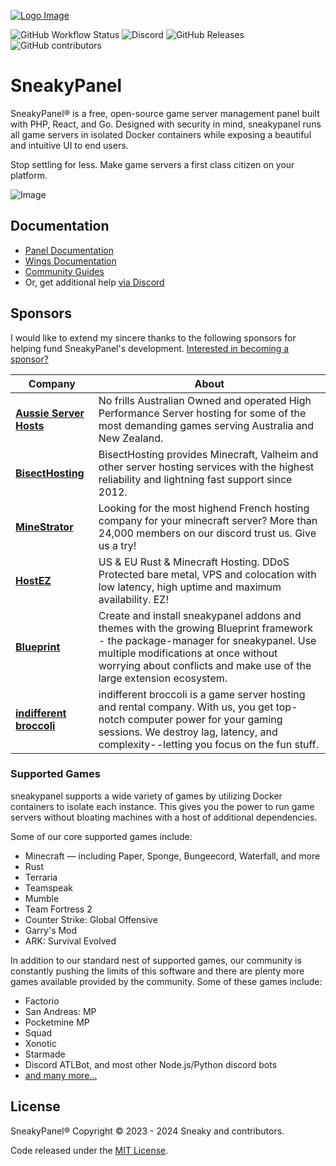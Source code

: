 [![Logo Image](https://cdn.sneakypanel.com/logos/new/sneakypanel_logo.png)](https://sneakypanel.com)

![GitHub Workflow Status](https://img.shields.io/github/actions/workflow/status/sneakypanel/panel/ci.yaml?label=Tests&style=for-the-badge&branch=1.0-develop)
![Discord](https://img.shields.io/discord/1299268245706113044?style=for-the-badge&logo=Discord&label=Discord)
![GitHub Releases](https://img.shields.io/github/downloads/sneakypanel/panel/latest/total?style=for-the-badge)
![GitHub contributors](https://img.shields.io/github/contributors/sneakypanel/panel?style=for-the-badge)

# SneakyPanel

SneakyPanel® is a free, open-source game server management panel built with PHP, React, and Go. Designed with security
in mind, sneakypanel runs all game servers in isolated Docker containers while exposing a beautiful and intuitive
UI to end users.

Stop settling for less. Make game servers a first class citizen on your platform.

![Image](https://cdn.sneakypanel.com/site-assets/sneakypanel_v1_demo.gif)

## Documentation

* [Panel Documentation](https://sneakypanel.com/panel/1.0/getting_started.html)
* [Wings Documentation](https://sneakypanel.com/wings/1.0/installing.html)
* [Community Guides](https://sneakypanel.com/community/about.html)
* Or, get additional help [via Discord](https://discord.gg/sneakypanel)

## Sponsors

I would like to extend my sincere thanks to the following sponsors for helping fund SneakyPanel's development.
[Interested in becoming a sponsor?](https://github.com/sponsors/SneakyHub)

| Company                                                                           | About                                                                                                                                                                                                                                           |
|-----------------------------------------------------------------------------------|-------------------------------------------------------------------------------------------------------------------------------------------------------------------------------------------------------------------------------------------------|
| [**Aussie Server Hosts**](https://aussieserverhosts.com/)                         | No frills Australian Owned and operated High Performance Server hosting for some of the most demanding games serving Australia and New Zealand.                                                                                                 |
| [**BisectHosting**](https://www.bisecthosting.com/)                               | BisectHosting provides Minecraft, Valheim and other server hosting services with the highest reliability and lightning fast support since 2012.                                                                                                 |
| [**MineStrator**](https://minestrator.com/)                                       | Looking for the most highend French hosting company for your minecraft server? More than 24,000 members on our discord trust us. Give us a try!                                                                                                 |
| [**HostEZ**](https://hostez.io)                                                   | US & EU Rust & Minecraft Hosting. DDoS Protected bare metal, VPS and colocation with low latency, high uptime and maximum availability. EZ!                                                                                                     |
| [**Blueprint**](https://blueprint.zip/?utm_source=sneakypanel&utm_medium=sponsor) | Create and install sneakypanel addons and themes with the growing Blueprint framework - the package-manager for sneakypanel. Use multiple modifications at once without worrying about conflicts and make use of the large extension ecosystem. |
| [**indifferent broccoli**](https://indifferentbroccoli.com/)                      | indifferent broccoli is a game server hosting and rental company. With us, you get top-notch computer power for your gaming sessions. We destroy lag, latency, and complexity--letting you focus on the fun stuff.                              |

### Supported Games

sneakypanel supports a wide variety of games by utilizing Docker containers to isolate each instance. This gives
you the power to run game servers without bloating machines with a host of additional dependencies.

Some of our core supported games include:

* Minecraft — including Paper, Sponge, Bungeecord, Waterfall, and more
* Rust
* Terraria
* Teamspeak
* Mumble
* Team Fortress 2
* Counter Strike: Global Offensive
* Garry's Mod
* ARK: Survival Evolved

In addition to our standard nest of supported games, our community is constantly pushing the limits of this software
and there are plenty more games available provided by the community. Some of these games include:

* Factorio
* San Andreas: MP
* Pocketmine MP
* Squad
* Xonotic
* Starmade
* Discord ATLBot, and most other Node.js/Python discord bots
* [and many more...](https://github.com/parkervcp/eggs)

## License

SneakyPanel® Copyright © 2023 - 2024 Sneaky and contributors.

Code released under the [MIT License](./LICENSE.md).
